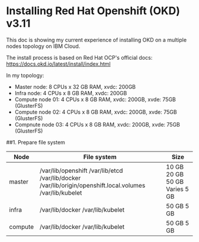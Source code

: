 # Installing Red Hat Openshift (OKD) v3.11

This doc is showing my current experience of installing OKD on a multiple nodes topology on IBM Cloud.

The install process is based on Red Hat OCP's official docs: https://docs.okd.io/latest/install/index.html

In my topology:
  - Master node: 8 CPUs x 32 GB RAM, xvdc: 200GB
  - Infra node: 4 CPUs x 8 GB RAM, xvdc: 200GB
  - Compute node 01: 4 CPUs x 8 GB RAM, xvdc: 200GB, xvde: 75GB (GlusterFS)
  - Compute node 02: 4 CPUs x 8 GB RAM, xvdc: 200GB, xvde: 75GB (GlusterFS)
  - Compnute node 03: 4 CPUs x 8 GB RAM, xvdc: 200GB, xvde: 75GB (GlusterFS)

##1. Prepare file system  

| Node    | File system                                                                                                       | Size                                     |
|---------|-------------------------------------------------------------------------------------------------------------------|------------------------------------------|
| master  | /var/lib/openshift   /var/lib/etcd   /var/lib/docker   /var/lib/origin/openshift.local.volumes   /var/lib/kubelet | 10 GB   20 GB   50 GB   Varies   5  GB   |
| infra   | /var/lib/docker   /var/lib/kubelet                                                                                | 50 GB   5  GB                            |
| compute | /var/lib/docker   /var/lib/kubelet                                                                                | 50 GB   5  GB                            |



